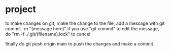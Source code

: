 # project
 to make changes on git,
make the change to the file, add a message with
git commit -m "(message here)"
if you use "git commit" to edit the message, do
"rm -f ./.git/(filename).lock" to cancel

finally do git push origin main
to push the changes and make a commit.